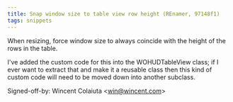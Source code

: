 ```yaml
---
title: Snap window size to table view row height (REnamer, 97148f1)
tags: snippets
---
```


When resizing, force window size to always coincide with the height of the rows in the table.

I've added the custom code for this into the WOHUDTableView class; if I ever want to extract that and make it a reusable class then this kind of custom code will need to be moved down into another subclass.

Signed-off-by: Wincent Colaiuta &lt;win@wincent.com&gt;
